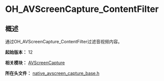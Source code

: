 # OH_AVScreenCapture_ContentFilter

## 概述

通过OH_AVScreenCapture_ContentFilter过滤音视频内容。

**起始版本：** 12

**相关模块：** [AVScreenCapture](capi-avscreencapture.md)

**所在头文件：** [native_avscreen_capture_base.h](capi-native-avscreen-capture-base-h.md)

